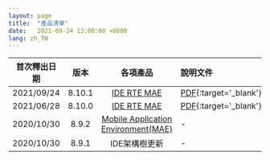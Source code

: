 ```yaml
---
layout: page
title:  "產品清單"
date:   2021-09-24 13:00:00 +0800
lang: zh_TW
---
```



|首次釋出日期|版本|各項產品|說明文件|
|:-:|:-:|:-:|:-|
|2021/09/24|8.10.1|[IDE ](IDE/README.html) [ RTE ](/RELEASE/RTE/README.html)  [ MAE ](MAE/README.html)|[PDF](Doc/Release8.10.1-20210924.pdf){:target='_blank'}|
|2021/06/28|8.10.0|[IDE ](IDE/README.html) [ RTE ](/RELEASE/RTE/README.html)  [ MAE ](MAE/README.html)|[PDF](Doc/Release8.10.0-20210913.pdf){:target='_blank'}|
|2020/10/30|8.9.2|[Mobile Application Environment(MAE)](RTE/README.html)|-|
|2020/10/30|8.9.1|IDE架構樹更新|-|

